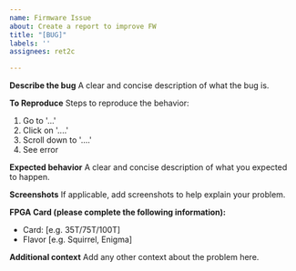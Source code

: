 ```yaml
---
name: Firmware Issue
about: Create a report to improve FW
title: "[BUG]"
labels: ''
assignees: ret2c

---
```


**Describe the bug**
A clear and concise description of what the bug is.

**To Reproduce**
Steps to reproduce the behavior:
1. Go to '...'
2. Click on '....'
3. Scroll down to '....'
4. See error

**Expected behavior**
A clear and concise description of what you expected to happen.

**Screenshots**
If applicable, add screenshots to help explain your problem.

**FPGA Card (please complete the following information):**
 - Card: [e.g. 35T/75T/100T]
 - Flavor [e.g. Squirrel, Enigma]

**Additional context**
Add any other context about the problem here.
